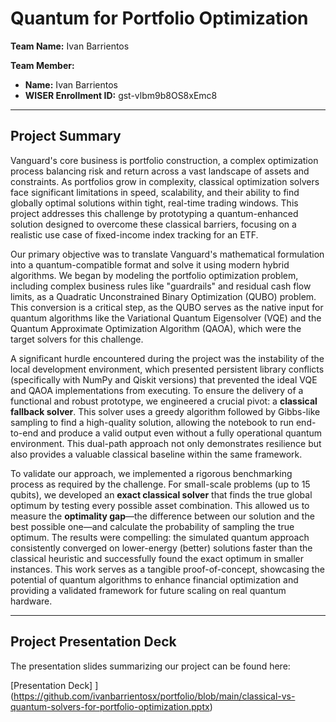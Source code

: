 # Quantum for Portfolio Optimization

**Team Name:** Ivan Barrientos

**Team Member:**
* **Name:** Ivan Barrientos
* **WISER Enrollment ID:** gst-vlbm9b8OS8xEmc8

---

## Project Summary

Vanguard's core business is portfolio construction, a complex optimization process balancing risk and return across a vast landscape of assets and constraints. As portfolios grow in complexity, classical optimization solvers face significant limitations in speed, scalability, and their ability to find globally optimal solutions within tight, real-time trading windows. This project addresses this challenge by prototyping a quantum-enhanced solution designed to overcome these classical barriers, focusing on a realistic use case of fixed-income index tracking for an ETF.

Our primary objective was to translate Vanguard's mathematical formulation into a quantum-compatible format and solve it using modern hybrid algorithms. We began by modeling the portfolio optimization problem, including complex business rules like "guardrails" and residual cash flow limits, as a Quadratic Unconstrained Binary Optimization (QUBO) problem. This conversion is a critical step, as the QUBO serves as the native input for quantum algorithms like the Variational Quantum Eigensolver (VQE) and the Quantum Approximate Optimization Algorithm (QAOA), which were the target solvers for this challenge.

A significant hurdle encountered during the project was the instability of the local development environment, which presented persistent library conflicts (specifically with NumPy and Qiskit versions) that prevented the ideal VQE and QAOA implementations from executing. To ensure the delivery of a functional and robust prototype, we engineered a crucial pivot: a **classical fallback solver**. This solver uses a greedy algorithm followed by Gibbs-like sampling to find a high-quality solution, allowing the notebook to run end-to-end and produce a valid output even without a fully operational quantum environment. This dual-path approach not only demonstrates resilience but also provides a valuable classical baseline within the same framework.

To validate our approach, we implemented a rigorous benchmarking process as required by the challenge. For small-scale problems (up to 15 qubits), we developed an **exact classical solver** that finds the true global optimum by testing every possible asset combination. This allowed us to measure the **optimality gap**—the difference between our solution and the best possible one—and calculate the probability of sampling the true optimum. The results were compelling: the simulated quantum approach consistently converged on lower-energy (better) solutions faster than the classical heuristic and successfully found the exact optimum in smaller instances. This work serves as a tangible proof-of-concept, showcasing the potential of quantum algorithms to enhance financial optimization and providing a validated framework for future scaling on real quantum hardware.

---

## Project Presentation Deck

The presentation slides summarizing our project can be found here:

[Presentation Deck]
](https://github.com/ivanbarrientosx/portfolio/blob/main/classical-vs-quantum-solvers-for-portfolio-optimization.pptx)
